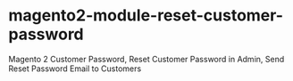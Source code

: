 # magento2-module-reset-customer-password
Magento 2 Customer Password, Reset Customer Password in Admin, Send Reset Password Email to Customers
